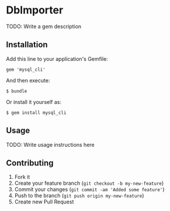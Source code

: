 # DbImporter

TODO: Write a gem description

## Installation

Add this line to your application's Gemfile:

    gem 'mysql_cli'

And then execute:

    $ bundle

Or install it yourself as:

    $ gem install mysql_cli

## Usage

TODO: Write usage instructions here

## Contributing

1. Fork it
2. Create your feature branch (`git checkout -b my-new-feature`)
3. Commit your changes (`git commit -am 'Added some feature'`)
4. Push to the branch (`git push origin my-new-feature`)
5. Create new Pull Request
